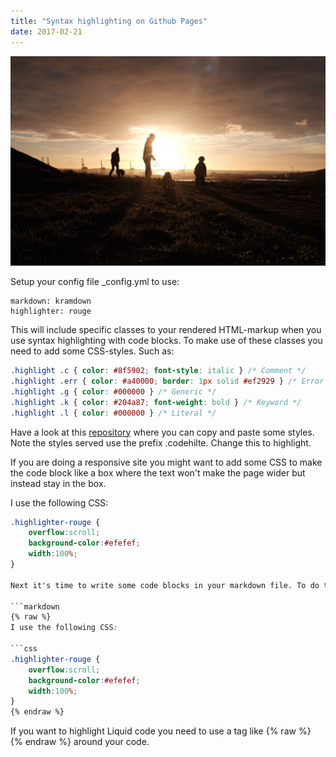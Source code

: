 ```yaml
---
title: "Syntax highlighting on Github Pages"
date: 2017-02-21
---
```


![Up on the hill](/images/2016-12-13-the-hill.jpeg)

Setup your config file _config.yml to use:
``` 
markdown: kramdown
highlighter: rouge
```

This will include specific classes to your rendered HTML-markup when you use syntax highlighting with code blocks. To make use of these classes you need to add some CSS-styles. Such as:

```css
.highlight .c { color: #8f5902; font-style: italic } /* Comment */
.highlight .err { color: #a40000; border: 1px solid #ef2929 } /* Error */
.highlight .g { color: #000000 } /* Generic */
.highlight .k { color: #204a87; font-weight: bold } /* Keyword */
.highlight .l { color: #000000 } /* Literal */
```

Have a look at this [repository](https://github.com/richleland/pygments-css) where you can copy and paste some styles. Note the styles served use the prefix .codehilte. Change this to highlight.

If you are doing a responsive site you might want to add some CSS to make the code block like a box where the text won't make the page wider but instead stay in the box. 

I use the following CSS:

```css
.highlighter-rouge {
	overflow:scroll; 
	background-color:#efefef;
	width:100%;
}

Next it's time to write some code blocks in your markdown file. To do this you write three backticks followed by the language you want to highlight. The above code block was create with the markdown below:

```markdown
{% raw %}
I use the following CSS:

```css
.highlighter-rouge {
	overflow:scroll; 
	background-color:#efefef;
	width:100%;
}
{% endraw %}
```

If you want to highlight Liquid code you need to use a tag like &#123;% raw %&#125;  &#123;% endraw %&#125; around your code.

